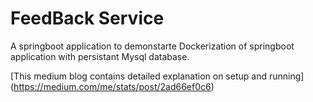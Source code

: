 # FeedBack Service

A springboot application to demonstarte Dockerization of springboot application with persistant Mysql database.

[This medium blog contains detailed explanation on setup and running] (https://medium.com/me/stats/post/2ad66ef0c6)
